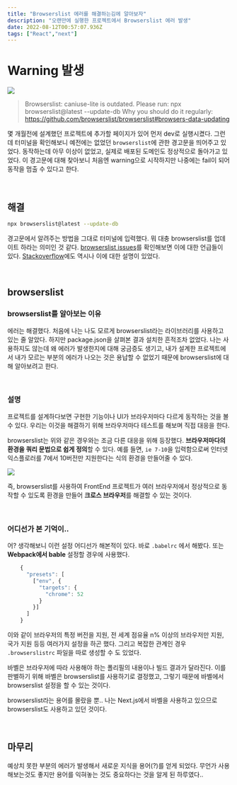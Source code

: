 ```yaml
---
title: "Browserslist 에러를 해결하는김에 알아보자"
description: "오랜만에 실행한 프로젝트에서 Browserslist 에러 발생"
date: 2022-08-12T00:57:07.936Z
tags: ["React","next"]
---
```

# Warning 발생

![](/images/6667b6e9-e947-4345-b24d-feaa4920ff92-image.png)

> Browserslist: caniuse-lite is outdated.
Please run: npx browserslist@latest --update-db
Why you should do it regularly: https://github.com/browserslist/browserslist#browsers-data-updating


몇 개월전에 설계했던 프로젝트에 추가할 페이지가 있어 먼저 dev로 실행시켰다. 그런데 터미널을 확인해보니 예전에는 없었던 `browserslist`에 관한 경고문을 띄어주고 있었다. 동작하는데 아무 이상이 없었고, 실제로 배포된 도메인도 정상적으로 돌아가고 있었다. 이 경고문에 대해 찾아보니 처음엔 warning으로 시작하지만 나중에는 fail이 되어 동작을 멈출 수 있다고 한다.

<br>

## 해결

```bash
npx browserslist@latest --update-db
```

경고문에서 알려주는 방법을 그대로 터미널에 입력했다. 뭐 대충 browserslist를 업데이트 하라는 의미인 것 같다. [browserslist issues](https://github.com/browserslist/browserslist/issues/492)를 확인해보면 이에 대한 언급들이 있다. [Stackoverflow](https://stackoverflow.com/questions/55271798/browserslist-caniuse-lite-is-outdated-please-run-next-command-npm-update-cani)에도 역시나 이에 대한 설명이 있었다.

<br>

## browserslist

### browserslist를 알아보는 이유

에러는 해결했다. 처음에 나는 나도 모르게 browserslist라는 라이브러리를 사용하고 있는 줄 알았다. 하지만 package.json을 살펴본 결과 설치한 흔적조차 없었다. 나는 사용하지도 않는데 왜 에러가 발생한지에 대해 궁금증도 생기고, 내가 설계한 프로젝트에서 내가 모르는 부분의 에러가 나오는 것은 용납할 수 없었기 때문에  browserslist에 대해 알아보려고 한다.

<br>

### 설명

프로젝트를 설계하다보면 구현한 기능이나 UI가 브라우저마다 다르게 동작하는 것을 볼 수 있다. 우리는 이것을 해결하기 위해 브라우저마다 테스트를 해보며 직접 대응을 한다.

browserslist는 위와 같은 경우와는 조금 다른 대응을 위해 등장했다. **브라우저마다의 환경을 쿼리 문법으로 쉽게 정의**할 수 있다. 예를 들면, `ie 7-10`을 입력함으로써 인터넷익스플로러를 7에서 10버전만 지원한다는 식의 환경을 만들어줄 수 있다. 

![](/images/cbd51184-1d82-4d5c-bdcd-511bfbe05262-image.png)

즉, browserslist를 사용하여  FrontEnd 프로젝트가 여러 브라우저에서 정상적으로 동작할 수 있도록 환경을 만들어 **크로스 브라우저**를 해결할 수 있는 것이다.

<br>

### 어디선가 본 기억이..

어? 생각해보니 이런 설정 어디선가 해본적이 있다. 바로 `.babelrc` 에서 해봤다. 또는 **Webpack에서 bable** 설정할 경우에 사용했다.

```jsx
    {
      "presets": [
        ["env", {
          "targets": {
            "chrome": 52
          }
        }]
      ]
    }
```

이와 같이 브라우저의 특정 버전을 지원, 전 세계 점유율 n% 이상의 브라우저만 지원, 국가 지원 등등 여러가지 설정을 하곤 했다. 그리고 복잡한 관계인 경우 `.browserslistrc` 파일을 따로 생성할 수 도 있었다.

바벨은 브라우저에 따라 사용해야 하는 폴리필의 내용이나 빌드 결과가 달라진다. 이를 판별하기 위해 바벨은 browserslist를 사용하기로 결정했고, 그렇기 때문에 바벨에서 browserslist 설정을 할 수 있는 것이다.

browserslist라는 용어를 몰랐을 뿐.. 나는 Next.js에서 바벨을 사용하고 있으므로 browserslist도 사용하고 있던 것이다.

<br>

## 마무리

예상치 못한 부분의 에러가 발생해서 새로운 지식을 용어(?)를 얻게 되었다. 무언가 사용해보는것도 좋지만 용어를 익혀놓는 것도 중요하다는 것을 알게 된 하루였다..